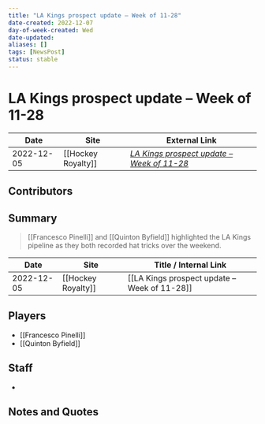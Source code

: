 ```yaml
---
title: "LA Kings prospect update – Week of 11-28"
date-created: 2022-12-07
day-of-week-created: Wed
date-updated: 
aliases: []
tags: [NewsPost]
status: stable
---
```


# LA Kings prospect update – Week of 11-28

| Date       | Site               | External Link                                                                                                              |
| ---------- | ------------------ | -------------------------------------------------------------------------------------------------------------------------- |
| 2022-12-05 | [[Hockey Royalty]] | [*LA Kings prospect update – Week of 11-28*](https://hockeyroyalty.com/2022/12/05/la-kings-prospect-update-week-of-11-28/) |

## Contributors

## Summary
> [[Francesco Pinelli]] and [[Quinton Byfield]] highlighted the LA Kings pipeline as they both recorded hat tricks over the weekend.

| Date       | Site               | Title / Internal Link                        |
| ---------- | ------------------ | -------------------------------------------- |
| 2022-12-05 | [[Hockey Royalty]] | [[LA Kings prospect update – Week of 11-28]] |

## Players
- [[Francesco Pinelli]]
- [[Quinton Byfield]]

## Staff
- 

## Notes and Quotes
> 

